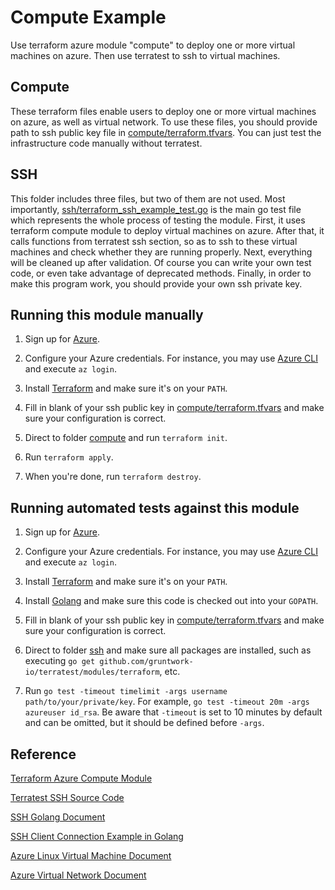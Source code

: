 # Compute Example

Use terraform azure module "compute" to deploy one or more virtual machines on azure. Then use terratest to ssh to virtual machines.

## Compute

These terraform files enable users to deploy one or more virtual machines on azure, as well as virtual network. To use these files, you should provide path to ssh public key file in [compute/terraform.tfvars](/compute/compute/terraform.tfvars). You can just test the infrastructure code manually without terratest.

## SSH

This folder includes three files, but two of them are not used. Most importantly, [ssh/terraform_ssh_example_test.go](/terratest/ssh/terraform_ssh_example_test.go) is the main go test file which represents the whole process of testing the module. First, it uses terraform compute module to deploy virtual machines on azure. After that, it calls functions from terratest ssh section, so as to ssh to these virtual machines and check whether they are running properly. Next, everything will be cleaned up after validation. Of course you can write your own test code, or even take advantage of deprecated methods. Finally, in order to make this program work, you should provide your own ssh private key.

## Running this module manually

1. Sign up for [Azure](https://portal.azure.com/).

1. Configure your Azure credentials. For instance, you may use [Azure CLI](https://docs.microsoft.com/en-us/cli/azure/install-azure-cli) and execute `az login`.

1. Install [Terraform](https://www.terraform.io/) and make sure it's on your `PATH`.

1. Fill in blank of your ssh public key in [compute/terraform.tfvars](/compute/compute/terraform.tfvars) and make sure your configuration is correct.

1. Direct to folder [compute](/compute/compute) and run `terraform init`.

1. Run `terraform apply`.

1. When you're done, run `terraform destroy`.

## Running automated tests against this module

1. Sign up for [Azure](https://portal.azure.com/).

1. Configure your Azure credentials. For instance, you may use [Azure CLI](https://docs.microsoft.com/en-us/cli/azure/install-azure-cli) and execute `az login`.

1. Install [Terraform](https://www.terraform.io/) and make sure it's on your `PATH`.

1. Install [Golang](https://golang.org/) and make sure this code is checked out into your `GOPATH`.

1. Fill in blank of your ssh public key in [compute/terraform.tfvars](/compute/compute/terraform.tfvars) and make sure your configuration is correct.

1. Direct to folder [ssh](/compute/ssh) and make sure all packages are installed, such as executing `go get github.com/gruntwork-io/terratest/modules/terraform`, etc.

1. Run `go test -timeout timelimit -args username path/to/your/private/key`. For example, `go test -timeout 20m -args azureuser id_rsa`. Be aware that `-timeout` is set to 10 minutes by default and can be omitted, but it should be defined before `-args`.

## Reference

[Terraform Azure Compute Module](https://registry.terraform.io/modules/Azure/compute/azurerm/)

[Terratest SSH Source Code](https://github.com/gruntwork-io/terratest/blob/master/test/terraform_ssh_example_test.go)

[SSH Golang Document](https://godoc.org/golang.org/x/crypto/ssh)

[SSH Client Connection Example in Golang](http://blog.ralch.com/tutorial/golang-ssh-connection/)

[Azure Linux Virtual Machine Document](https://docs.microsoft.com/en-us/azure/virtual-machines/linux/)

[Azure Virtual Network Document](https://docs.microsoft.com/en-us/azure/virtual-network/)